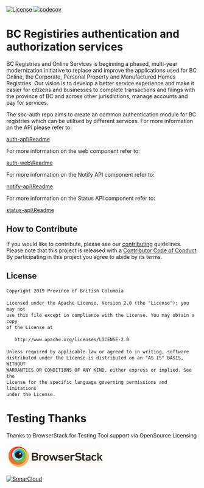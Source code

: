 [![License](https://img.shields.io/badge/License-Apache%202.0-blue.svg)](LICENSE)
[![codecov](https://codecov.io/gh/bcgov/sbc-auth/branch/development/graph/badge.svg)](https://codecov.io/gh/bcgov/sbc-auth)

# BC Registiries authentication and authorization services

BC Registries and Online Services is beginning a phased, multi-year modernization initiative to replace and improve the applications used for BC Online, the Corporate, Personal Property and Manufactured Homes Registries. Our vision is to develop a better service experience and make it easier for citizens and businesses to complete transactions and filings with the province of BC and across other jurisdictions, manage accounts and pay for services.

The sbc-auth repo aims to create an common authentication module for BC registries which can be utilised by different services.
For more information on the API please refer to:

[auth-api\Readme](auth-api/README.md)

For more information on the web component refer to:

[auth-web\Readme](auth-web/README.md)

For more information on the Notify API component refer to:

[notify-api\Readme](notify-api/README.md)

For more information on the Status API component refer to:

[status-api\Readme](status-api/README.md)

## How to Contribute

If you would like to contribute, please see our [contributing](CONTRIBUTING.md)
guidelines. Please note that this project is released with a
[Contributor Code of Conduct](CODE_OF_CONDUCT.md). By participating in this
project you agree to abide by its terms.

## License

    Copyright 2019 Province of British Columbia

    Licensed under the Apache License, Version 2.0 (the "License"); you may not
    use this file except in compliance with the License. You may obtain a copy
    of the License at

       http://www.apache.org/licenses/LICENSE-2.0

    Unless required by applicable law or agreed to in writing, software
    distributed under the License is distributed on an "AS IS" BASIS, WITHOUT
    WARRANTIES OR CONDITIONS OF ANY KIND, either express or implied. See the
    License for the specific language governing permissions and limitations
    under the License.

# Testing Thanks

Thanks to BrowserStack for Testing Tool support via OpenSource Licensing

[![BrowserStack](browserstack-logo-white-small.png)](http://browserstack.com/)

[![SonarCloud](https://sonarcloud.io/images/project_badges/sonarcloud-white.svg)](https://sonarcloud.io/dashboard?id=sbc-auth)



